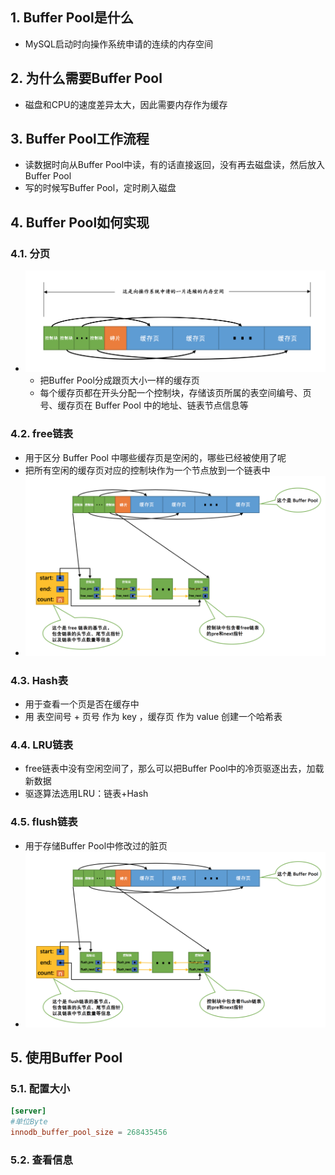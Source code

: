 ## 1. Buffer Pool是什么
- MySQL启动时向操作系统申请的连续的内存空间

## 2. 为什么需要Buffer Pool
- 磁盘和CPU的速度差异太大，因此需要内存作为缓存
## 3. Buffer Pool工作流程
- 读数据时向从Buffer Pool中读，有的话直接返回，没有再去磁盘读，然后放入Buffer Pool
- 写的时候写Buffer Pool，定时刷入磁盘
## 4. Buffer Pool如何实现

### 4.1. 分页
- ![](https://raw.githubusercontent.com/TDoct/images/master/1620489806_20210508235408219_28467.png)
    - 把Buffer Pool分成跟页大小一样的缓存页
    - 每个缓存页都在开头分配一个控制块，存储该页所属的表空间编号、页号、缓存页在 Buffer Pool 中的地址、链表节点信息等
### 4.2. free链表
- 用于区分 Buffer Pool 中哪些缓存页是空闲的，哪些已经被使用了呢
- 把所有空闲的缓存页对应的控制块作为一个节点放到一个链表中
- ![](https://raw.githubusercontent.com/TDoct/images/master/1620489811_20210509000240958_24275.png)
### 4.3. Hash表
- 用于查看一个页是否在缓存中
- 用 表空间号 + 页号 作为 key ，缓存页 作为 value 创建一个哈希表

### 4.4. LRU链表
- free链表中没有空闲空间了，那么可以把Buffer Pool中的冷页驱逐出去，加载新数据
- 驱逐算法选用LRU：链表+Hash
### 4.5. flush链表
- 用于存储Buffer Pool中修改过的脏页
- ![](https://raw.githubusercontent.com/TDoct/images/master/1620489824_20210509000248959_20188.png)
## 5. 使用Buffer Pool
### 5.1. 配置大小

```cnf
[server]
#单位Byte
innodb_buffer_pool_size = 268435456
```

### 5.2. 查看信息